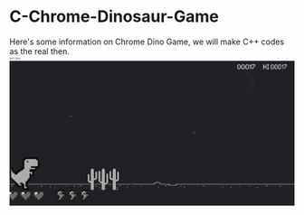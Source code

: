 # C-Chrome-Dinosaur-Game
Here's some information on Chrome Dino Game, we will make C++ codes as the real then.
![the picture of running code](https://github.com/HallMaxwell/C-Chrome-Dinosaur-Game/blob/main/img/picture.jpg)